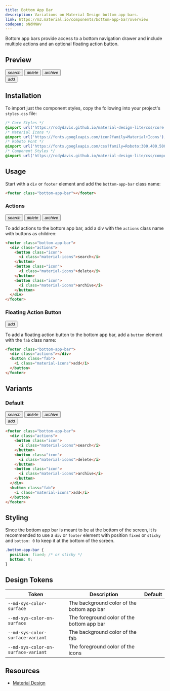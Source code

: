 ```yaml
---
title: Bottom App Bar
description: Variations on Material Design bottom app bars.
link: https://m3.material.io/components/bottom-app-bar/overview
codepen: oNdMNWv
---
```


Bottom app bars provide access to a bottom navigation drawer and include multiple actions and an optional floating action button.

## Preview

<div class="preview">
  <footer class="bottom-app-bar" style="min-width: 400px">
    <div class="actions">
      <button class="icon button">
        <i class="material-icons">search</i>
      </button>
      <button class="icon button">
        <i class="material-icons">delete</i>
      </button>
      <button class="icon button">
        <i class="material-icons">archive</i>
      </button>
    </div>
    <button class="fab">
      <i class="material-icons">add</i>
    </button>
  </footer>
</div>

## Installation

To import just the component styles, copy the following into your project's `styles.css` file:

```css
/* Core Styles */
@import url('https://rodydavis.github.io/material-design-lite/css/core.css');
/* Material Icons */
@import url('https://fonts.googleapis.com/icon?family=Material+Icons');
/* Roboto Font */
@import url('https://fonts.googleapis.com/css?family=Roboto:300,400,500,700&amp;display=swap');
/* Component Styles */
@import url('https://rodydavis.github.io/material-design-lite/css/components/bottom-app-bar/style.css');
```

## Usage

Start with a `div` or `footer` element and add the `bottom-app-bar` class name:

```html
<footer class="bottom-app-bar"></footer>
```

### Actions

<div class="preview">
  <footer class="bottom-app-bar">
    <div class="actions">
      <button class="icon">
        <i class="material-icons">search</i>
      </button>
      <button class="icon">
        <i class="material-icons">delete</i>
      </button>
      <button class="icon">
        <i class="material-icons">archive</i>
      </button>
    </div>
  </footer>
</div>

To add actions to the bottom app bar, add a div with the `actions` class name with buttons as children:

```html
<footer class="bottom-app-bar">
  <div class="actions">
    <button class="icon">
      <i class="material-icons">search</i>
    </button>
    <button class="icon">
      <i class="material-icons">delete</i>
    </button>
    <button class="icon">
      <i class="material-icons">archive</i>
    </button>
  </div>
</footer>
```

### Floating Action Button

<div class="preview">
  <footer class="bottom-app-bar">
    <div class="actions"></div>
    <button class="fab">
      <i class="material-icons">add</i>
    </button>
  </footer>
</div>

To add a floating action button to the bottom app bar, add a `button` element with the `fab` class name:

```html
<footer class="bottom-app-bar">
  <div class="actions"></div>
  <button class="fab">
    <i class="material-icons">add</i>
  </button>
</footer>
```

## Variants

### Default

<div class="preview">
  <footer class="bottom-app-bar">
    <div class="actions">
      <button class="icon">
        <i class="material-icons">search</i>
      </button>
      <button class="icon">
        <i class="material-icons">delete</i>
      </button>
      <button class="icon">
        <i class="material-icons">archive</i>
      </button>
    </div>
    <button class="fab">
      <i class="material-icons">add</i>
    </button>
  </footer>
</div>

```html
<footer class="bottom-app-bar">
  <div class="actions">
    <button class="icon">
      <i class="material-icons">search</i>
    </button>
    <button class="icon">
      <i class="material-icons">delete</i>
    </button>
    <button class="icon">
      <i class="material-icons">archive</i>
    </button>
  </div>
  <button class="fab">
    <i class="material-icons">add</i>
  </button>
</footer>
```

## Styling

Since the bottom app bar is meant to be at the bottom of the screen, it is recommended to use a `div` or `footer` element with position `fixed` or `sticky`  and `bottom: 0` to keep it at the bottom of the screen.

```css
.bottom-app-bar {
  position: fixed; /* or sticky */
  bottom: 0;
}
```

## Design Tokens

| Token                               | Description                                | Default                                                                                                         |
|-------------------------------------|--------------------------------------------|-----------------------------------------------------------------------------------------------------------------|
| `--md-sys-color-surface`            | The background color of the bottom app bar | <div class="tooltip token-box color-surface" data-tooltip="--md-sys-color-surface"></div>                       |
| `--md-sys-color-on-surface`         | The foreground color of the bottom app bar | <div class="tooltip token-box color-on-surface" data-tooltip="--md-sys-color-on-surface"></div>                 |
| `--md-sys-color-surface-variant`    | The background color of the fab            | <div class="tooltip token-box color-surface-variant" data-tooltip="--md-sys-color-surface-variant"></div>       |
| `--md-sys-color-on-surface-variant` | The foreground color of the icons          | <div class="tooltip token-box color-on-surface-variant" data-tooltip="--md-sys-color-on-surface-variant"></div> |

## Resources

- [Material Design](https://m3.material.io/components/bottom-app-bar)